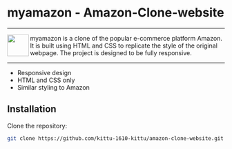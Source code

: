 # myamazon - Amazon-Clone-website

---
<img src="https://github.com/kittu-1610-kittu/amazon-clone-website.git" height="50px" align="left">
myamazon is a clone of the popular e-commerce platform Amazon. It is built using HTML and CSS to replicate the style of the original webpage. The project is designed to be fully responsive.

---

- Responsive design
- HTML and CSS only
- Similar styling to Amazon

## Installation

Clone the repository:

```bash
git clone https://github.com/kittu-1610-kittu/amazon-clone-website.git
